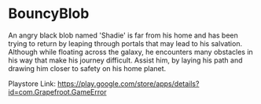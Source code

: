 # BouncyBlob
An angry black blob named 'Shadie' is far from his home and has been trying to return by leaping through portals that may lead to his salvation. Although while floating across the galaxy, he encounters many obstacles in his way that make his journey difficult. Assist him, by laying his path and drawing him closer to safety on his home planet.

Playstore Link: https://play.google.com/store/apps/details?id=com.Grapefroot.GameError
